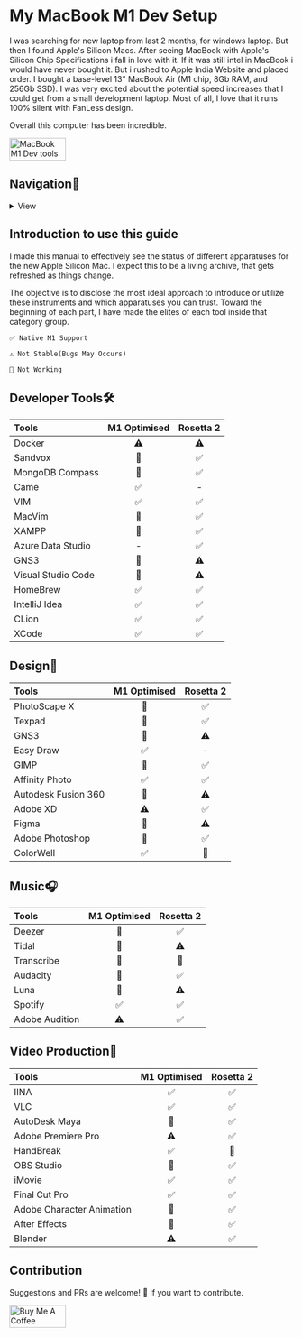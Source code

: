 # My MacBook M1 Dev Setup

I was searching for new laptop from last 2 months, for windows laptop. But then I found Apple's Silicon Macs. After seeing MacBook with Apple's Silicon Chip Specifications i fall in love with it. If it was still intel in MacBook i would have never bought it. But i rushed to Apple India Website and placed order. I bought a base-level 13" MacBook Air (M1 chip, 8Gb RAM, and 256Gb SSD). I was very excited about the potential speed increases that I could get from a small development laptop. Most of all, I love that it runs 100% silent with FanLess design.

Overall this computer has been incredible.

<img src="https://tidbits.com/uploads/2020/11/M1-summary-card.jpg" alt="MacBook M1 Dev tools" style="height: 40px !important;width: 100px !important;" />

## Navigation🧭
<details><summary>
View
</summary>
<ul>
<li>[Introduction](https://github.com/eldinesh/My-M1-Dev-Setup#introduction-to-use-this-guide)</li>
<li>[Developer Tools](https://github.com/eldinesh/My-M1-Dev-Setup#developer-tools)</li>
<li>[Design](https://github.com/eldinesh/My-M1-Dev-Setup#design)</li>
<li>[Music]()</li>
<li>[Photos]()</li>
<li>[Productivity]()</li>
<li>[Video Production]()</li>
<li>[Web Browsers]()</li>
</ul>
</details>

## Introduction to use this guide
I made this manual to effectively see the status of different apparatuses for the new Apple Silicon Mac. I expect this to be a living archive, that gets refreshed as things change.

The objective is to disclose the most ideal approach to introduce or utilize these instruments and which apparatuses you can trust. Toward the beginning of each part, I have made the elites of each tool inside that category group.

    ✅ Native M1 Support

    ⚠️ Not Stable(Bugs May Occurs)

    🚫 Not Working

## Developer Tools🛠
| Tools | M1 Optimised | Rosetta 2 |
| :--- | :----: | :----: |
| Docker | ⚠️ | ⚠️ |
| Sandvox | 🚫 | ✅ |
| MongoDB Compass | 🚫 | ✅ |
| Came | ✅ | - |
| VIM | ✅ | ✅ |
| MacVim | 🚫 | ✅ |
| XAMPP | 🚫 | ✅ |
| Azure Data Studio | - | ✅ |
| GNS3 | 🚫 | ⚠️ |
| Visual Studio Code | 🚫 | ⚠️ |
| HomeBrew | ✅ | ✅ |
| IntelliJ Idea |  ✅ | ✅ |
| CLion | ✅ | ✅ |
| XCode | ✅ | ✅ |

## Design🍥
| Tools | M1 Optimised | Rosetta 2 |
| :--- | :----: | :----: |
| PhotoScape X | 🚫 | ✅ |
| Texpad | 🚫 | ✅ |
| GNS3 | 🚫 | ⚠️ |
| Easy Draw | ✅ | - |
| GIMP | 🚫 | ✅ |
| Affinity Photo | ✅ | ✅ |
| Autodesk Fusion 360 | 🚫 | ⚠️ |
| Adobe XD | ⚠️ | ✅ |
| Figma | 🚫 | ⚠️ |
| Adobe Photoshop | 🚫 | ✅ |
| ColorWell | ✅ | 🚫 |

## Music🎧
| Tools | M1 Optimised | Rosetta 2 |
| :--- | :----: | :----: |
| Deezer | 🚫 | ✅ |
| Tidal | 🚫 | ⚠️ |
| Transcribe | 🚫 | 🚫 |
| Audacity | 🚫 | ✅ |
| Luna | 🚫 | ⚠️ |
| Spotify | ✅ | ✅ |
| Adobe Audition | ⚠️ | ✅ |

## Video Production🎥
| Tools | M1 Optimised | Rosetta 2 |
| :--- | :----: | :----: |
| IINA | ✅ | ✅ |
| VLC | ✅ | ✅ |
| AutoDesk Maya | 🚫 | ✅ |
| Adobe Premiere Pro | ⚠️ | ✅ |
| HandBreak | ✅ | 🚫 |
| OBS Studio | 🚫 | ✅ |
| iMovie | ✅ | ✅ |
| Final Cut Pro | ✅ | ✅ |
| Adobe Character Animation | 🚫 | ✅ |
| After Effects | 🚫 | ✅ |
| Blender | ⚠️ | ✅ |

## Contribution
Suggestions and PRs are welcome! 🤙 If you want to contribute.

<a href="https://www.buymeacoffee.com/eldinesh" target="_blank"><img src="https://cdn.buymeacoffee.com/buttons/v2/default-yellow.png" alt="Buy Me A Coffee" style="height: 40px !important;width: 100px !important;" ></a>
